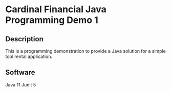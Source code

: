 Cardinal Financial Java Programming Demo 1
==========================================

Description
-----------
This is a programming demonstration to provide a Java solution for a simple tool rental application.

Software
--------
Java 11
Junit 5
